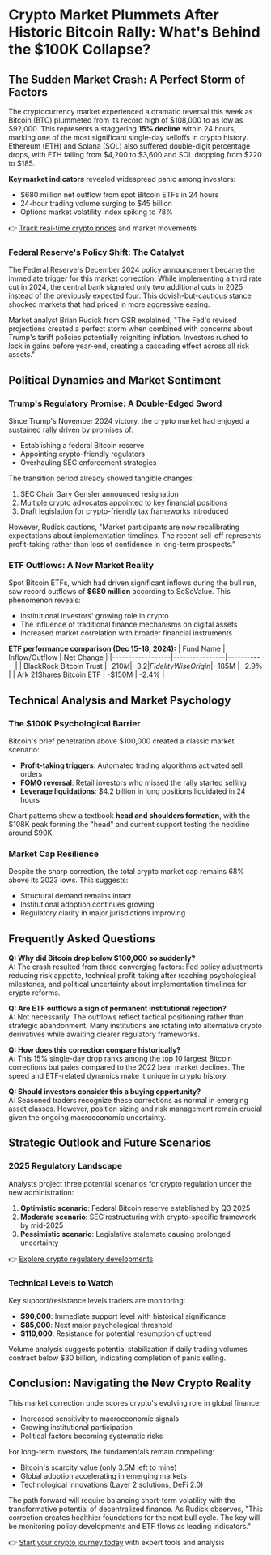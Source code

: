 # Crypto Market Plummets After Historic Bitcoin Rally: What's Behind the $100K Collapse?

## The Sudden Market Crash: A Perfect Storm of Factors

The cryptocurrency market experienced a dramatic reversal this week as Bitcoin (BTC) plummeted from its record high of $108,000 to as low as $92,000. This represents a staggering **15% decline** within 24 hours, marking one of the most significant single-day selloffs in crypto history. Ethereum (ETH) and Solana (SOL) also suffered double-digit percentage drops, with ETH falling from $4,200 to $3,600 and SOL dropping from $220 to $185.

**Key market indicators** revealed widespread panic among investors:
- $680 million net outflow from spot Bitcoin ETFs in 24 hours
- 24-hour trading volume surging to $45 billion
- Options market volatility index spiking to 78%

👉 [Track real-time crypto prices](https://bit.ly/okx-bonus) and market movements

### Federal Reserve's Policy Shift: The Catalyst

The Federal Reserve's December 2024 policy announcement became the immediate trigger for this market correction. While implementing a third rate cut in 2024, the central bank signaled only two additional cuts in 2025 instead of the previously expected four. This dovish-but-cautious stance shocked markets that had priced in more aggressive easing.

Market analyst Brian Rudick from GSR explained, "The Fed's revised projections created a perfect storm when combined with concerns about Trump's tariff policies potentially reigniting inflation. Investors rushed to lock in gains before year-end, creating a cascading effect across all risk assets."

## Political Dynamics and Market Sentiment

### Trump's Regulatory Promise: A Double-Edged Sword

Since Trump's November 2024 victory, the crypto market had enjoyed a sustained rally driven by promises of:
- Establishing a federal Bitcoin reserve
- Appointing crypto-friendly regulators
- Overhauling SEC enforcement strategies

The transition period already showed tangible changes:
1. SEC Chair Gary Gensler announced resignation
2. Multiple crypto advocates appointed to key financial positions
3. Draft legislation for crypto-friendly tax frameworks introduced

However, Rudick cautions, "Market participants are now recalibrating expectations about implementation timelines. The recent sell-off represents profit-taking rather than loss of confidence in long-term prospects."

### ETF Outflows: A New Market Reality

Spot Bitcoin ETFs, which had driven significant inflows during the bull run, saw record outflows of **$680 million** according to SoSoValue. This phenomenon reveals:
- Institutional investors' growing role in crypto
- The influence of traditional finance mechanisms on digital assets
- Increased market correlation with broader financial instruments

**ETF performance comparison (Dec 15-18, 2024):**
| Fund Name        | Inflow/Outflow | Net Change |
|------------------|----------------|------------|
| BlackRock Bitcoin Trust | -$210M        | -3.2%      |
| Fidelity Wise Origin | -$185M        | -2.9%      |
| Ark 21Shares Bitcoin ETF | -$150M        | -2.4%      |

## Technical Analysis and Market Psychology

### The $100K Psychological Barrier

Bitcoin's brief penetration above $100,000 created a classic market scenario:
- **Profit-taking triggers**: Automated trading algorithms activated sell orders
- **FOMO reversal**: Retail investors who missed the rally started selling
- **Leverage liquidations**: $4.2 billion in long positions liquidated in 24 hours

Chart patterns show a textbook **head and shoulders formation**, with the $108K peak forming the "head" and current support testing the neckline around $90K.

### Market Cap Resilience

Despite the sharp correction, the total crypto market cap remains 68% above its 2023 lows. This suggests:
- Structural demand remains intact
- Institutional adoption continues growing
- Regulatory clarity in major jurisdictions improving

## Frequently Asked Questions

**Q: Why did Bitcoin drop below $100,000 so suddenly?**  
A: The crash resulted from three converging factors: Fed policy adjustments reducing risk appetite, technical profit-taking after reaching psychological milestones, and political uncertainty about implementation timelines for crypto reforms.

**Q: Are ETF outflows a sign of permanent institutional rejection?**  
A: Not necessarily. The outflows reflect tactical positioning rather than strategic abandonment. Many institutions are rotating into alternative crypto derivatives while awaiting clearer regulatory frameworks.

**Q: How does this correction compare historically?**  
A: This 15% single-day drop ranks among the top 10 largest Bitcoin corrections but pales compared to the 2022 bear market declines. The speed and ETF-related dynamics make it unique in crypto history.

**Q: Should investors consider this a buying opportunity?**  
A: Seasoned traders recognize these corrections as normal in emerging asset classes. However, position sizing and risk management remain crucial given the ongoing macroeconomic uncertainty.

## Strategic Outlook and Future Scenarios

### 2025 Regulatory Landscape

Analysts project three potential scenarios for crypto regulation under the new administration:
1. **Optimistic scenario**: Federal Bitcoin reserve established by Q3 2025
2. **Moderate scenario**: SEC restructuring with crypto-specific framework by mid-2025
3. **Pessimistic scenario**: Legislative stalemate causing prolonged uncertainty

👉 [Explore crypto regulatory developments](https://bit.ly/okx-bonus)

### Technical Levels to Watch

Key support/resistance levels traders are monitoring:
- **$90,000**: Immediate support level with historical significance
- **$85,000**: Next major psychological threshold
- **$110,000**: Resistance for potential resumption of uptrend

Volume analysis suggests potential stabilization if daily trading volumes contract below $30 billion, indicating completion of panic selling.

## Conclusion: Navigating the New Crypto Reality

This market correction underscores crypto's evolving role in global finance:
- Increased sensitivity to macroeconomic signals
- Growing institutional participation
- Political factors becoming systematic risks

For long-term investors, the fundamentals remain compelling:
- Bitcoin's scarcity value (only 3.5M left to mine)
- Global adoption accelerating in emerging markets
- Technological innovations (Layer 2 solutions, DeFi 2.0)

The path forward will require balancing short-term volatility with the transformative potential of decentralized finance. As Rudick observes, "This correction creates healthier foundations for the next bull cycle. The key will be monitoring policy developments and ETF flows as leading indicators."

👉 [Start your crypto journey today](https://bit.ly/okx-bonus) with expert tools and analysis